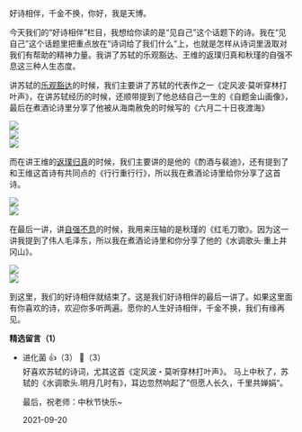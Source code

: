 好诗相伴，千金不换，你好，我是天博。

今天我们的“好诗相伴”栏目，我想给你读的是“见自己”这个话题下的诗。我在“见自己”这个话题里把重点放在“诗词给了我们什么”上，也就是怎样从诗词里汲取对我们有帮助的精神力量。我讲了苏轼的乐观豁达、王维的返璞归真和秋瑾的自强不息这三种人生态度。

讲苏轼的[乐观豁达](https://time.geekbang.org/column/article/401731)的时候，我们主要讲了苏轼的代表作之一《定风波·莫听穿林打叶声》，在讲苏轼经历的时候，还顺带提到了他总结自己一生的《自题金山画像》，最后在煮酒论诗里分享了他被从海南赦免的时候写的《六月二十日夜渡海》

![](https://static001.geekbang.org/resource/image/14/af/1461bbd07c1a9d8a80b023e409d719af.jpg?wh=1920x1080)  
![](https://static001.geekbang.org/resource/image/16/2a/166aba8ba06e09819f44ab5bcffb7e2a.jpg?wh=1920x1080)  
![](https://static001.geekbang.org/resource/image/94/1e/94176c21498bb22913369fa82ecba91e.jpg?wh=1920x1080)

而在讲王维的[返璞归真](https://time.geekbang.org/column/article/402924)的时候，我们主要讲的是他的《酌酒与裴迪》，还有提到了和王维这首诗有共同点的《行行重行行》，所以我在煮酒论诗里给你分享了这首诗。

![](https://static001.geekbang.org/resource/image/c7/23/c7a02a37cb032e8e1255c5df94603f23.jpg?wh=1920x1080)  
![](https://static001.geekbang.org/resource/image/b4/68/b4af665f0f8d068c7af754821195dd68.jpg?wh=1920x2023)

在最后一讲，讲[自强不息](https://time.geekbang.org/column/article/404095)的时候，我用来压轴的是秋瑾的《红毛刀歌》。因为这一讲我提到了伟人毛泽东，所以我在煮酒论诗里和你分享了他的《水调歌头·重上井冈山》。

![](https://static001.geekbang.org/resource/image/b3/5b/b35b5168e3a7182f3919c3eacc88875b.jpg?wh=2284x2727)  
![](https://static001.geekbang.org/resource/image/b1/0a/b16d90d45ce06af7a437c754b39d8e0a.jpg?wh=1920x1080)

到这里，我们的好诗相伴就结束了。这是我们好诗相伴的最后一讲了。如果这里面有你喜欢的诗，欢迎你多听两遍。愿你的人生好诗相伴，千金不换，我们有缘再见。
<div><strong>精选留言（1）</strong></div><ul>
<li><span>进化菌</span> 👍（3） 💬（3）<div>好喜欢苏轼的诗词，尤其这首《定风波・莫听穿林打叶声》。
马上中秋了，苏轼的《水调歌头.明月几时有》，耳边忽然响起了”但愿人长久，千里共婵娟“。

最后，祝老师：中秋节快乐~</div>2021-09-20</li><br/>
</ul>
